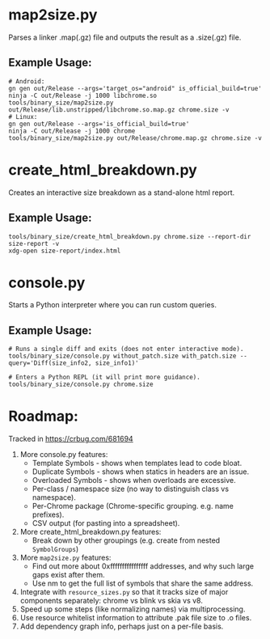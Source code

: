 # map2size.py

Parses a linker .map(.gz) file and outputs the result as a .size(.gz) file.

## Example Usage:

    # Android:
    gn gen out/Release --args='target_os="android" is_official_build=true'
    ninja -C out/Release -j 1000 libchrome.so
    tools/binary_size/map2size.py out/Release/lib.unstripped/libchrome.so.map.gz chrome.size -v
    # Linux:
    gn gen out/Release --args='is_official_build=true'
    ninja -C out/Release -j 1000 chrome
    tools/binary_size/map2size.py out/Release/chrome.map.gz chrome.size -v

# create_html_breakdown.py

Creates an interactive size breakdown as a stand-alone html report.

## Example Usage:

    tools/binary_size/create_html_breakdown.py chrome.size --report-dir size-report -v
    xdg-open size-report/index.html

# console.py

Starts a Python interpreter where you can run custom queries.

## Example Usage:

    # Runs a single diff and exits (does not enter interactive mode).
    tools/binary_size/console.py without_patch.size with_patch.size --query='Diff(size_info2, size_info1)'

    # Enters a Python REPL (it will print more guidance).
    tools/binary_size/console.py chrome.size

# Roadmap:

  Tracked in https://crbug.com/681694

  1. More console.py features:
      * Template Symbols - shows when templates lead to code bloat.
      * Duplicate Symbols - shows when statics in headers are an issue.
      * Overloaded Symbols - shows when overloads are excessive.
      * Per-class / namespace size (no way to distinguish class vs namespace).
      * Per-Chrome package (Chrome-specific grouping. e.g. name prefixes).
      * CSV output (for pasting into a spreadsheet).
  1. More create_html_breakdown.py features:
      * Break down by other groupings (e.g. create from nested `SymbolGroups`)
  1. More `map2size.py` features:
      * Find out more about 0xffffffffffffffff addresses, and why such large
        gaps exist after them.
      * Use nm to get the full list of symbols that share the same address.
  1. Integrate with `resource_sizes.py` so that it tracks size of major
     components separately: chrome vs blink vs skia vs v8.
  1. Speed up some steps (like normalizing names) via multiprocessing.
  1. Use resource whitelist information to attribute .pak file size to .o files.
  1. Add dependency graph info, perhaps just on a per-file basis.

